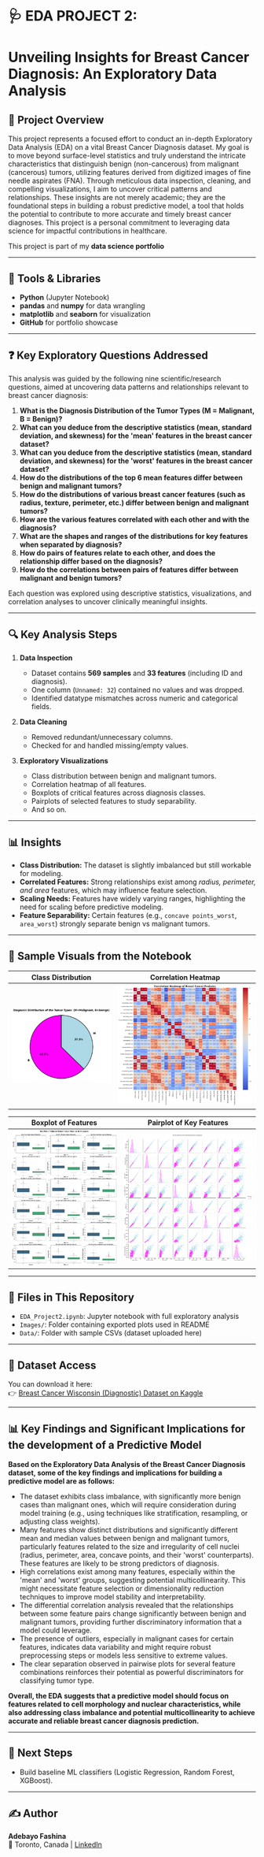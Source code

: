 # 🩺 EDA PROJECT 2:
#  Unveiling Insights for Breast Cancer Diagnosis: An Exploratory Data Analysis

## 📌 Project Overview
This project represents a focused effort to conduct an in-depth Exploratory Data Analysis (EDA) on a vital Breast Cancer Diagnosis dataset. My goal is to move beyond surface-level statistics and truly understand the intricate characteristics that distinguish benign (non-cancerous) from malignant (cancerous) tumors, utilizing features derived from digitized images of fine needle aspirates (FNA). Through meticulous data inspection, cleaning, and compelling visualizations, I aim to uncover critical patterns and relationships. These insights are not merely academic; they are the foundational steps in building a robust predictive model, a tool that holds the potential to contribute to more accurate and timely breast cancer diagnoses. This project is a personal commitment to leveraging data science for impactful contributions in healthcare.

This project is part of my **data science portfolio**

---

## 🧰 Tools & Libraries
- **Python** (Jupyter Notebook)  
- **pandas** and **numpy** for data wrangling  
- **matplotlib** and **seaborn** for visualization
- **GitHub** for portfolio showcase

---

## ❓ Key Exploratory Questions Addressed

This analysis was guided by the following nine scientific/research questions, aimed at uncovering data patterns and relationships relevant to breast cancer diagnosis:

1. **What is the Diagnosis Distribution of the Tumor Types (M = Malignant, B = Benign)?**  
2. **What can you deduce from the descriptive statistics (mean, standard deviation, and skewness) for the 'mean' features in the breast cancer dataset?**  
3. **What can you deduce from the descriptive statistics (mean, standard deviation, and skewness) for the 'worst' features in the breast cancer dataset?**  
4. **How do the distributions of the top 6 mean features differ between benign and malignant tumors?**  
5. **How do the distributions of various breast cancer features (such as radius, texture, perimeter, etc.) differ between benign and malignant tumors?**  
6. **How are the various features correlated with each other and with the diagnosis?**  
7. **What are the shapes and ranges of the distributions for key features when separated by diagnosis?**  
8. **How do pairs of features relate to each other, and does the relationship differ based on the diagnosis?**  
9. **How do the correlations between pairs of features differ between malignant and benign tumors?**

Each question was explored using descriptive statistics, visualizations, and correlation analyses to uncover clinically meaningful insights.

---

## 🔍 Key Analysis Steps
1. **Data Inspection**
   - Dataset contains **569 samples** and **33 features** (including ID and diagnosis).
   - One column (`Unnamed: 32`) contained no values and was dropped.
   - Identified datatype mismatches across numeric and categorical fields.

2. **Data Cleaning**
   - Removed redundant/unnecessary columns.  
   - Checked for and handled missing/empty values.  

3. **Exploratory Visualizations**
   - Class distribution between benign and malignant tumors.
   - Correlation heatmap of all features.  
   - Boxplots of critical features across diagnosis classes.  
   - Pairplots of selected features to study separability.  
   - And so on.

---

## 📊 Insights
- **Class Distribution:** The dataset is slightly imbalanced but still workable for modeling.  
- **Correlated Features:** Strong relationships exist among *radius, perimeter, and area* features, which may influence feature selection.  
- **Scaling Needs:** Features have widely varying ranges, highlighting the need for scaling before predictive modeling.  
- **Feature Separability:** Certain features (e.g., `concave points_worst`, `area_worst`) strongly separate benign vs malignant tumors.  

---

## 📸 Sample Visuals from the Notebook  

| Class Distribution | Correlation Heatmap |
|--------------------|---------------------|
| ![Class Distribution](Images/class_distribution.png) | ![Heatmap](Images/feature_correlation_heatmap.png) |

| Boxplot of Features | Pairplot of Key Features |
|----------------------|--------------------------|
| ![Boxplot](Images/boxplot_selected_features.png) | ![Pairplot](Images/pairplot_key_features.png) |


---

## 📁 Files in This Repository
- `EDA_Project2.ipynb`: Jupyter notebook with full exploratory analysis  
- `Images/`: Folder containing exported plots used in README  
- `Data/`: Folder with sample CSVs (dataset uploaded here)  

---

## 📂 Dataset Access
You can download it here:  
👉 [Breast Cancer Wisconsin (Diagnostic) Dataset on Kaggle](https://www.kaggle.com/datasets/wasiqaliyasir/breast-cancer-dataset)  

---

## 📊 Key Findings and Significant Implications for the development of a Predictive Model

**Based on the Exploratory Data Analysis of the Breast Cancer Diagnosis dataset, some of the key findings and implications for building a predictive model are as follows:**

- The dataset exhibits class imbalance, with significantly more benign cases than malignant ones, which will require consideration during model training (e.g., using techniques like stratification, resampling, or adjusting class weights).
- Many features show distinct distributions and significantly different mean and median values between benign and malignant tumors, particularly features related to the size and irregularity of cell nuclei (radius, perimeter, area, concave points, and their 'worst' counterparts). These features are likely to be strong predictors of diagnosis.
- High correlations exist among many features, especially within the 'mean' and 'worst' groups, suggesting potential multicollinearity. This might necessitate feature selection or dimensionality reduction techniques to improve model stability and interpretability.
- The differential correlation analysis revealed that the relationships between some feature pairs change significantly between benign and malignant tumors, providing further discriminatory information that a model could leverage.
- The presence of outliers, especially in malignant cases for certain features, indicates data variability and might require robust preprocessing steps or models less sensitive to extreme values.
- The clear separation observed in pairwise plots for several feature combinations reinforces their potential as powerful discriminators for classifying tumor type.

**Overall, the EDA suggests that a predictive model should focus on features related to cell morphology and nuclear characteristics, while also addressing class imbalance and potential multicollinearity to achieve accurate and reliable breast cancer diagnosis prediction.**

---

## 🚀 Next Steps
- Build baseline ML classifiers (Logistic Regression, Random Forest, XGBoost).  

---
## ✍️ Author
**Adebayo Fashina**  
📍 Toronto, Canada | [LinkedIn](https://www.linkedin.com/in/your-link-here)  

